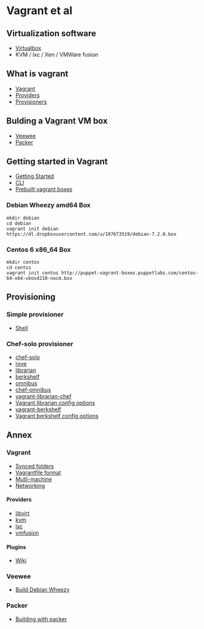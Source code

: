 # Vagrant et al

## Virtualization software

- [Virtualbox](http://www.virtualbox.org)
- KVM / lxc / Xen / VMWare fusion

## What is vagrant

- [Vagrant](http://www.vagrantup.com)
- [Providers](http://docs.vagrantup.com/v2/providers/index.html)
- [Provisioners](http://docs.vagrantup.com/v2/provisioning/index.html)

## Bulding a Vagrant VM box

- [Veewee](https://github.com/jedi4ever/veewee)
- [Packer](http://www.packer.io)

## Getting started in Vagrant

- [Getting Started](http://docs.vagrantup.com/v2/getting-started/index.html)
- [CLI](http://docs.vagrantup.com/v2/cli/index.html)
- [Prebuilt vagrant boxes](http://www.vagrantbox.es)

### Debian Wheezy amd64 Box

```
mkdir debian
cd debian
vagrant init debian https://dl.dropboxusercontent.com/u/197673519/debian-7.2.0.box
```

### Centos 6 x86_64 Box

```
mkdir centos
cd centos
vagrant init centos http://puppet-vagrant-boxes.puppetlabs.com/centos-64-x64-vbox4210-nocm.box
```

## Provisioning

### Simple provisioner
 - [Shell](http://docs.vagrantup.com/v2/provisioning/shell.html)

### Chef-solo provisioner
 - [chef-solo](http://docs.vagrantup.com/v2/provisioning/chef_solo.html)
 - [rove](http://rove.io/)
 - [librarian](https://github.com/applicationsonline/librarian)
 - [berkshelf](https://github.com/berkshelf/berkshelf)
 - [omnibus](https://github.com/opscode/omnibus-ruby)
 - [chef-omnibus](http://www.opscode.com/chef/install)
 - [vagrant-librarian-chef](https://github.com/jimmycuadra/vagrant-librarian-chef)
 - [Vagrant librarian config options](https://github.com/jimmycuadra/vagrant-librarian-chef/blob/master/lib/vagrant-librarian-chef/config.rb)
 - [vagrant-berkshelf](https://github.com/berkshelf/vagrant-berkshelf)
 - [Vagrant berkshelf config options](https://github.com/berkshelf/vagrant-berkshelf/blob/master/lib/berkshelf/vagrant/config.rb)

## Annex

### Vagrant

- [Synced folders](http://docs.vagrantup.com/v2/synced-folders/index.html)
- [Vagrantfile format](http://docs.vagrantup.com/v2/vagrantfile/index.html)
- [Mutli-machine](http://docs.vagrantup.com/v2/multi-machine/index.html)
- [Networking](http://docs.vagrantup.com/v2/networking/index.html)

#### Providers

- [libvirt](https://github.com/pradels/vagrant-libvirt)
- [kvm](https://github.com/adrahon/vagrant-kvm)
- [lxc](https://github.com/fgrehm/vagrant-lxc)
- [vmfusion](http://www.vagrantup.com/vmware)

#### Plugins

- [Wiki](https://github.com/mitchellh/vagrant/wiki/Available-Vagrant-Plugins)

### Veewee

- [Build Debian Wheezy](http://stacktoheap.com/blog/2013/06/19/building-a-debian-wheezy-vagrant-box-using-veewee/)

### Packer

- [Building with packer](http://blog.codeship.io/2013/11/07/building-vagrant-machines-with-packer.html)